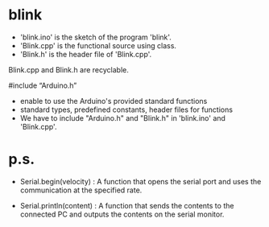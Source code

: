 # blink

* 'blink.ino' is the sketch of the program 'blink'.
* 'Blink.cpp' is the functional source using class.
* 'Blink.h' is the header file of 'Blink.cpp'.

Blink.cpp and Blink.h are recyclable.



#include “Arduino.h”
* enable to use the Arduino's provided standard functions
* standard types, predefined constants, header files for functions
* We have to include "Arduino.h" and "Blink.h" in 'blink.ino' and 'Blink.cpp'.

# p.s. 
* Serial.begin(velocity)
 : A function that opens the serial port and uses the communication at the specified rate.

* Serial.println(content)
 : A function that sends the contents to the connected PC and outputs the contents on the serial monitor.
 






